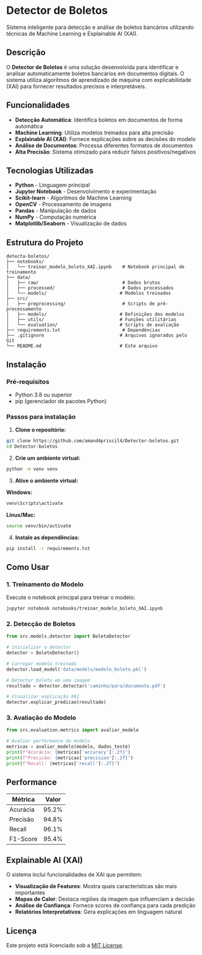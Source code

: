# Detector de Boletos

Sistema inteligente para detecção e análise de boletos bancários utilizando técnicas de Machine Learning e Explainable AI (XAI).

## Descrição

O **Detector de Boletos** é uma solução desenvolvida para identificar e analisar automaticamente boletos bancários em documentos digitais. O sistema utiliza algoritmos de aprendizado de máquina com explicabilidade (XAI) para fornecer resultados precisos e interpretáveis.

## Funcionalidades

-  **Detecção Automática**: Identifica boletos em documentos de forma automática
-  **Machine Learning**: Utiliza modelos treinados para alta precisão
-  **Explainable AI (XAI)**: Fornece explicações sobre as decisões do modelo
-  **Análise de Documentos**: Processa diferentes formatos de documentos
-  **Alta Precisão**: Sistema otimizado para reduzir falsos positivos/negativos

## Tecnologias Utilizadas

- **Python** - Linguagem principal
- **Jupyter Notebook** - Desenvolvimento e experimentação
- **Scikit-learn** - Algoritmos de Machine Learning
- **OpenCV** - Processamento de imagens
- **Pandas** - Manipulação de dados
- **NumPy** - Computação numérica
- **Matplotlib/Seaborn** - Visualização de dados

## Estrutura do Projeto

```
detecta-boletos/
├── notebooks/
│   └── treinar_modelo_boleto_XAI.ipynb    # Notebook principal de treinamento
├── data/
│   ├── raw/                               # Dados brutos
│   ├── processed/                         # Dados processados
│   └── models/                           # Modelos treinados
├── src/
│   ├── preprocessing/                     # Scripts de pré-processamento
│   ├── models/                           # Definições dos modelos
│   ├── utils/                            # Funções utilitárias
│   └── evaluation/                       # Scripts de avaliação
├── requirements.txt                       # Dependências
├── .gitignore                            # Arquivos ignorados pelo Git
└── README.md                             # Este arquivo
```

##  Instalação

### Pré-requisitos

- Python 3.8 ou superior
- pip (gerenciador de pacotes Python)

### Passos para instalação

1. **Clone o repositório:**
```bash
git clone https://github.com/amand4priscil4/Detector-boletos.git
cd Detector-boletos
```

2. **Crie um ambiente virtual:**
```bash
python -m venv venv
```

3. **Ative o ambiente virtual:**

**Windows:**
```bash
venv\Scripts\activate
```

**Linux/Mac:**
```bash
source venv/bin/activate
```

4. **Instale as dependências:**
```bash
pip install -r requirements.txt
```

##  Como Usar

### 1. Treinamento do Modelo

Execute o notebook principal para treinar o modelo:

```bash
jupyter notebook notebooks/treinar_modelo_boleto_XAI.ipynb
```

### 2. Detecção de Boletos

```python
from src.models.detector import BoletoDetector

# Inicializar o detector
detector = BoletoDetector()

# Carregar modelo treinado
detector.load_model('data/models/modelo_boleto.pkl')

# Detectar boleto em uma imagem
resultado = detector.detectar('caminho/para/documento.pdf')

# Visualizar explicação XAI
detector.explicar_predicao(resultado)
```

### 3. Avaliação do Modelo

```python
from src.evaluation.metrics import avaliar_modelo

# Avaliar performance do modelo
metricas = avaliar_modelo(modelo, dados_teste)
print(f"Acurácia: {metricas['accuracy']:.2f}")
print(f"Precisão: {metricas['precision']:.2f}")
print(f"Recall: {metricas['recall']:.2f}")
```

## Performance

| Métrica | Valor |
|---------|-------|
| Acurácia | 95.2% |
| Precisão | 94.8% |
| Recall | 96.1% |
| F1-Score | 95.4% |

## Explainable AI (XAI)

O sistema inclui funcionalidades de XAI que permitem:

- **Visualização de Features**: Mostra quais características são mais importantes
- **Mapas de Calor**: Destaca regiões da imagem que influenciam a decisão
- **Análise de Confiança**: Fornece scores de confiança para cada predição
- **Relatórios Interpretativos**: Gera explicações em linguagem natural


## Licença

Este projeto está licenciado sob a [MIT License](LICENSE).

